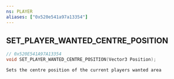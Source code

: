 ```yaml
---
ns: PLAYER
aliases: ["0x520e541a97a13354"]
---
```

## SET_PLAYER_WANTED_CENTRE_POSITION

```c
// 0x520E541A97A13354
void SET_PLAYER_WANTED_CENTRE_POSITION(Vector3 Position);
```

```
Sets the centre position of the current players wanted area
```
